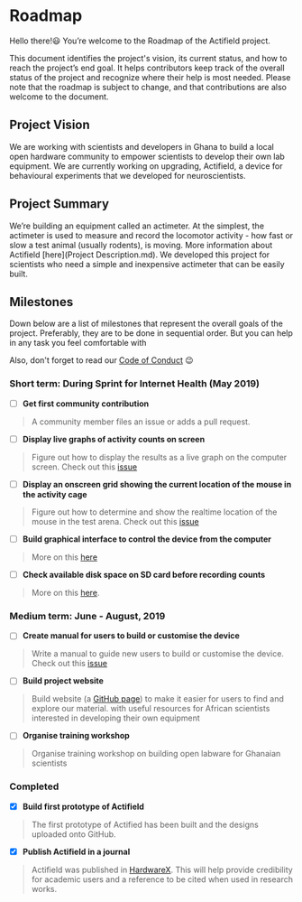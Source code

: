 # Roadmap

Hello there!😃 You’re welcome to the Roadmap of the Actifield project. 

This document identifies the project's vision, its current status, and how to reach the project’s end goal. It helps contributors keep track of the overall status of the project and recognize where their help is most needed. Please note that the roadmap is subject to change, and that contributions are also welcome to the document.

## Project Vision
We are working with scientists and developers in Ghana to build a local open hardware community to empower scientists to develop their own lab equipment. We are currently working on upgrading, Actifield, a device for behavioural experiments that we developed for neuroscientists.

## Project Summary
We’re building an equipment called an actimeter. At the simplest, the actimeter is used to measure and record the locomotor activity - how fast or slow a test animal (usually rodents), is moving. More information about Actifield [here](Project Description.md). We developed this project for scientists who need a simple and inexpensive actimeter that can be easily built. 
 
## Milestones

Down below are a list of milestones that represent the overall goals of the project. Preferably, they are to be done in sequential order. But you can help in any task you feel comfortable with

Also, don't forget to read our [Code of Conduct](CODE_OF_CONDUCT.md) 😉

### Short term: During Sprint for Internet Health (May 2019)

- [ ] **Get first community contribution**
> A community member files an issue or adds a pull request.

- [ ] **Display live graphs of activity counts on screen**
> Figure out how to display the results as a live graph on the computer screen. Check out this [issue](https://github.com/trendinafrica/actifield/issues/2)

- [ ] **Display an onscreen grid showing the current location of the mouse in the activity cage**
> Figure out how to determine and show the realtime location of the mouse in the test arena. Check out this [issue](https://github.com/trendinafrica/actifield/issues/3)

- [ ] **Build graphical interface to control the device from the computer**
> More on this [here](https://github.com/trendinafrica/actifield/issues/5)

- [ ] **Check available disk space on SD card before recording counts**
> More on this [here](https://github.com/trendinafrica/actifield/issues/4).


### Medium term: June - August, 2019 

- [ ] **Create manual for users to build or customise the device**
> Write a manual to guide new users to build or customise the device. Check out this [issue](https://github.com/trendinafrica/actifield/issues/6)

- [ ] **Build project website**
> Build website (a [GitHub page](https://pages.github.com/)) to make it easier for users to find and explore our material. with useful resources for African scientists interested in developing their own equipment

- [ ] **Organise training workshop**
> Organise training workshop on building open labware for Ghanaian scientists 


### Completed
- [x] **Build first prototype of Actifield**
> The first prototype of Actified has been built and the designs uploaded onto GitHub.

- [x] **Publish Actifield in a journal**
> Actifield was published in [HardwareX](https://www.sciencedirect.com/science/article/pii/S2468067218300695). This will help provide credibility for academic users and a reference to be cited when used in research works.
